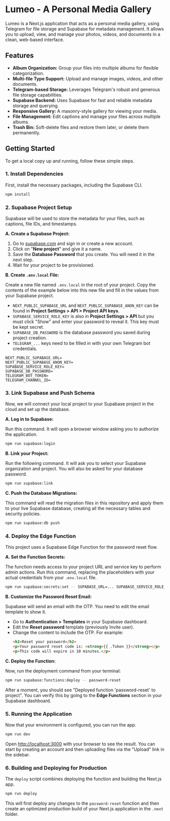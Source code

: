 # Lumeo - A Personal Media Gallery

Lumeo is a Next.js application that acts as a personal media gallery, using Telegram for file storage and Supabase for metadata management. It allows you to upload, view, and manage your photos, videos, and documents in a clean, web-based interface.

## Features

-   **Album Organization:** Group your files into multiple albums for flexible categorization.
-   **Multi-file Type Support:** Upload and manage images, videos, and other documents.
-   **Telegram-based Storage:** Leverages Telegram's robust and generous file storage capabilities.
-   **Supabase Backend:** Uses Supabase for fast and reliable metadata storage and querying.
-   **Responsive Gallery:** A masonry-style gallery for viewing your media.
-   **File Management:** Edit captions and manage your files across multiple albums.
-   **Trash Bin:** Soft-delete files and restore them later, or delete them permanently.

## Getting Started

To get a local copy up and running, follow these simple steps.

### 1. Install Dependencies

First, install the necessary packages, including the Supabase CLI.

```bash
npm install
```

### 2. Supabase Project Setup

Supabase will be used to store the metadata for your files, such as captions, file IDs, and timestamps.

**A. Create a Supabase Project:**

1.  Go to [supabase.com](https://supabase.com) and sign in or create a new account.
2.  Click on "**New project**" and give it a name.
3.  Save the **Database Password** that you create. You will need it in the next step.
4.  Wait for your project to be provisioned.

**B. Create `.env.local` File:**

Create a new file named `.env.local` in the root of your project. Copy the contents of the example below into this new file and fill in the values from your Supabase project.

-   `NEXT_PUBLIC_SUPABASE_URL` and `NEXT_PUBLIC_SUPABASE_ANON_KEY` can be found in **Project Settings > API > Project API keys**.
-   `SUPABASE_SERVICE_ROLE_KEY` is also in **Project Settings > API** but you must click "Show" and enter your password to reveal it. This key must be kept secret.
-   `SUPABASE_DB_PASSWORD` is the database password you saved during project creation.
-   `TELEGRAM_...` keys need to be filled in with your own Telegram bot credentials.

```
NEXT_PUBLIC_SUPABASE_URL=
NEXT_PUBLIC_SUPABASE_ANON_KEY=
SUPABASE_SERVICE_ROLE_KEY=
SUPABASE_DB_PASSWORD=
TELEGRAM_BOT_TOKEN=
TELEGRAM_CHANNEL_ID=
```

### 3. Link Supabase and Push Schema

Now, we will connect your local project to your Supabase project in the cloud and set up the database.

**A. Log in to Supabase:**

Run this command. It will open a browser window asking you to authorize the application.

```bash
npm run supabase:login
```

**B. Link your Project:**

Run the following command. It will ask you to select your Supabase organization and project. You will also be asked for your database password.

```bash
npm run supabase:link
```

**C. Push the Database Migrations:**

This command will read the migration files in this repository and apply them to your live Supabase database, creating all the necessary tables and security policies.

```bash
npm run supabase:db push
```

### 4. Deploy the Edge Function

This project uses a Supabase Edge Function for the password reset flow.

**A. Set the Function Secrets:**

The function needs access to your project URL and service key to perform admin actions. Run this command, replacing the placeholders with your actual credentials from your `.env.local` file.

```bash
npm run supabase:secrets:set -- SUPABASE_URL=... SUPABASE_SERVICE_ROLE_KEY=...
```

**B. Customize the Password Reset Email:**

Supabase will send an email with the OTP. You need to edit the email template to show it.
   - Go to **Authentication > Templates** in your Supabase dashboard.
   - Edit the **Reset password** template (previously Invite user).
   - Change the content to include the OTP. For example:
     ```html
     <h2>Reset your password</h2>
     <p>Your password reset code is: <strong>{{ .Token }}</strong></p>
     <p>This code will expire in 10 minutes.</p>
     ```

**C. Deploy the Function:**

Now, run the deployment command from your terminal:
```bash
npm run supabase:functions:deploy -- password-reset
```
After a moment, you should see "Deployed function 'password-reset' to project". You can verify this by going to the **Edge Functions** section in your Supabase dashboard.

### 5. Running the Application

Now that your environment is configured, you can run the app.

```bash
npm run dev
```

Open [http://localhost:3000](http://localhost:3000) with your browser to see the result. You can start by creating an account and then uploading files via the "Upload" link in the sidebar.

### 6. Building and Deploying for Production

The `deploy` script combines deploying the function and building the Next.js app.

```bash
npm run deploy
```

This will first deploy any changes to the `password-reset` function and then create an optimized production build of your Next.js application in the `.next` folder.
